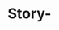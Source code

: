 # Story-
<HTML>
<style>
<p>center</p>
	<HEAD>
		<TITLE>
		Story Time
		</TITLE>
		</HEAD>
<BODY>
   <H1>Story Of Jimbo Bob</H1>
	<p><b>Chapter 1</b></P>
	
	
	
	
	
	<p><b>Chapter 4</p><b>
In his old age, he became a world class 	
</BODY>
</HTML>